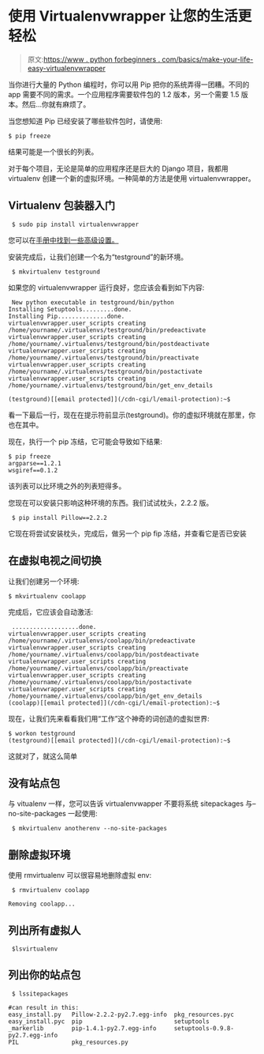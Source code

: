 # 使用 Virtualenvwrapper 让您的生活更轻松

> 原文:[https://www . python forbeginners . com/basics/make-your-life-easy-virtualenvwrapper](https://www.pythonforbeginners.com/basics/make-your-life-easier-virtualenvwrapper)

当你进行大量的 Python 编程时，你可以用 Pip 把你的系统弄得一团糟。不同的 app 需要不同的需求。一个应用程序需要软件包的 1.2 版本，另一个需要 1.5 版本。然后…你就有麻烦了。

当您想知道 Pip 已经安装了哪些软件包时，请使用:

```
$ pip freeze
```

结果可能是一个很长的列表。

对于每个项目，无论是简单的应用程序还是巨大的 Django 项目，我都用 virtualenv 创建一个新的虚拟环境。一种简单的方法是使用 virtualenvwrapper。

## Virtualenv 包装器入门

```
 $ sudo pip install virtualenvwrapper 
```

您可以在[手册中找到一些高级设置。](https://virtualenvwrapper.readthedocs.org/en/latest/index.html "virtualenvwrapper docs")

安装完成后，让我们创建一个名为“testground”的新环境。

```
 $ mkvirtualenv testground 
```

如果您的 virtualenvwrapper 运行良好，您应该会看到如下内容:

```
 New python executable in testground/bin/python
Installing Setuptools.........done.
Installing Pip..............done.
virtualenvwrapper.user_scripts creating /home/yourname/.virtualenvs/testground/bin/predeactivate
virtualenvwrapper.user_scripts creating /home/yourname/.virtualenvs/testground/bin/postdeactivate
virtualenvwrapper.user_scripts creating /home/yourname/.virtualenvs/testground/bin/preactivate
virtualenvwrapper.user_scripts creating /home/yourname/.virtualenvs/testground/bin/postactivate
virtualenvwrapper.user_scripts creating /home/yourname/.virtualenvs/testground/bin/get_env_details

(testground)[[email protected]](/cdn-cgi/l/email-protection):~$ 
```

看一下最后一行，现在在提示符前显示(testground)。你的虚拟环境就在那里，你也在其中。

现在，执行一个 pip 冻结，它可能会导致如下结果:

```
$ pip freeze
argparse==1.2.1
wsgiref==0.1.2 
```

该列表可以比环境之外的列表短得多。

您现在可以安装只影响这种环境的东西。我们试试枕头，2.2.2 版。

```
 $ pip install Pillow==2.2.2 
```

它现在将尝试安装枕头，完成后，做另一个 pip fip 冻结，并查看它是否已安装

## 在虚拟电视之间切换

让我们创建另一个环境:

```
$ mkvirtualenv coolapp
```

完成后，它应该会自动激活:

```
 ...................done.
virtualenvwrapper.user_scripts creating /home/yourname/.virtualenvs/coolapp/bin/predeactivate
virtualenvwrapper.user_scripts creating /home/yourname/.virtualenvs/coolapp/bin/postdeactivate
virtualenvwrapper.user_scripts creating /home/yourname/.virtualenvs/coolapp/bin/preactivate
virtualenvwrapper.user_scripts creating /home/yourname/.virtualenvs/coolapp/bin/postactivate
virtualenvwrapper.user_scripts creating /home/yourname/.virtualenvs/coolapp/bin/get_env_details
(coolapp)[[email protected]](/cdn-cgi/l/email-protection):~$ 
```

现在，让我们先来看看我们用“工作”这个神奇的词创造的虚拟世界:

```
$ workon testground
(testground)[[email protected]](/cdn-cgi/l/email-protection):~$ 
```

这就对了，就这么简单

## 没有站点包

与 vitualenv 一样，您可以告诉 virtualenvwapper 不要将系统 sitepackages 与–no-site-packages 一起使用:

```
 $ mkvirtualenv anotherenv --no-site-packages 
```

## 删除虚拟环境

使用 rmvirtualenv 可以很容易地删除虚拟 env:

```
 $ rmvirtualenv coolapp

Removing coolapp... 
```

## 列出所有虚拟人

```
 $lsvirtualenv 
```

## 列出你的站点包

```
 $ lssitepackages

#can result in this:
easy_install.py   Pillow-2.2.2-py2.7.egg-info  pkg_resources.pyc
easy_install.pyc  pip                          setuptools
_markerlib        pip-1.4.1-py2.7.egg-info     setuptools-0.9.8-py2.7.egg-info
PIL               pkg_resources.py 
```
